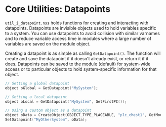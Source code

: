 # Core Utilities: Datapoints

`util_i_datapoint.nss` holds functions for creating and interacting with
datapoints. Datapoints are invisible objects used to hold variables specific to
a system. You can use datapoints to avoid collision with similar varnames and
to reduce variable access time in modules where a large number of variables are
saved on the module object.

Creating a datapoint is as simple as calling `GetDatapoint()`. The function
will create and save the datapoint if it doesn't already exist, or return it if
it does. Datapoints can be saved to the module (default) for system-wide access
or to particular objects to hold system-specific information for that object.

``` c
// Getting a global datapoint
object oGlobal = GetDatapoint("MySystem");

// Getting a local datapoint
object oLocal = GetDatapoint("MySystem", GetFirstPC());

// Using a custom object as a datapoint
object oData = CreateObject(OBJECT_TYPE_PLACEABLE, "plc_chest1", GetModuleStartingLocation());
SetDatapoint("MyOtherSystem", oData);
```
